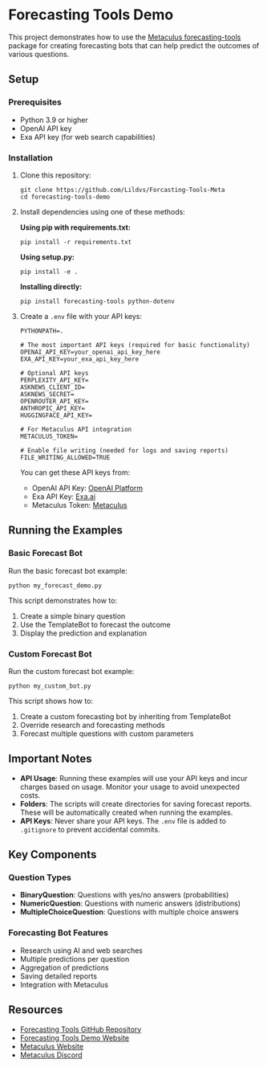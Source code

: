 # Forecasting Tools Demo

This project demonstrates how to use the [Metaculus forecasting-tools](https://github.com/Metaculus/forecasting-tools) package for creating forecasting bots that can help predict the outcomes of various questions.

## Setup

### Prerequisites

- Python 3.9 or higher
- OpenAI API key
- Exa API key (for web search capabilities)

### Installation

1. Clone this repository:
   ```
   git clone https://github.com/Lildvs/Forcasting-Tools-Meta
   cd forecasting-tools-demo
   ```

2. Install dependencies using one of these methods:

   **Using pip with requirements.txt:**
   ```
   pip install -r requirements.txt
   ```

   **Using setup.py:**
   ```
   pip install -e .
   ```

   **Installing directly:**
   ```
   pip install forecasting-tools python-dotenv
   ```

3. Create a `.env` file with your API keys:
   ```
   PYTHONPATH=.
   
   # The most important API keys (required for basic functionality)
   OPENAI_API_KEY=your_openai_api_key_here
   EXA_API_KEY=your_exa_api_key_here
   
   # Optional API keys
   PERPLEXITY_API_KEY=
   ASKNEWS_CLIENT_ID=
   ASKNEWS_SECRET=
   OPENROUTER_API_KEY=
   ANTHROPIC_API_KEY=
   HUGGINGFACE_API_KEY=
   
   # For Metaculus API integration
   METACULUS_TOKEN=
   
   # Enable file writing (needed for logs and saving reports)
   FILE_WRITING_ALLOWED=TRUE
   ```

   You can get these API keys from:
   - OpenAI API Key: [OpenAI Platform](https://platform.openai.com/api-keys)
   - Exa API Key: [Exa.ai](https://www.exa.ai/)
   - Metaculus Token: [Metaculus](https://www.metaculus.com/)

## Running the Examples

### Basic Forecast Bot

Run the basic forecast bot example:

```
python my_forecast_demo.py
```

This script demonstrates how to:
1. Create a simple binary question
2. Use the TemplateBot to forecast the outcome
3. Display the prediction and explanation

### Custom Forecast Bot

Run the custom forecast bot example:

```
python my_custom_bot.py
```

This script shows how to:
1. Create a custom forecasting bot by inheriting from TemplateBot
2. Override research and forecasting methods
3. Forecast multiple questions with custom parameters

## Important Notes

- **API Usage**: Running these examples will use your API keys and incur charges based on usage. Monitor your usage to avoid unexpected costs.
- **Folders**: The scripts will create directories for saving forecast reports. These will be automatically created when running the examples.
- **API Keys**: Never share your API keys. The `.env` file is added to `.gitignore` to prevent accidental commits.

## Key Components

### Question Types
- **BinaryQuestion**: Questions with yes/no answers (probabilities)
- **NumericQuestion**: Questions with numeric answers (distributions)
- **MultipleChoiceQuestion**: Questions with multiple choice answers

### Forecasting Bot Features
- Research using AI and web searches
- Multiple predictions per question
- Aggregation of predictions
- Saving detailed reports
- Integration with Metaculus

## Resources

- [Forecasting Tools GitHub Repository](https://github.com/Metaculus/forecasting-tools)
- [Forecasting Tools Demo Website](https://forecasting-tools.streamlit.app/)
- [Metaculus Website](https://www.metaculus.com/)
- [Metaculus Discord](https://discord.gg/Dtq4JNdXnw) 